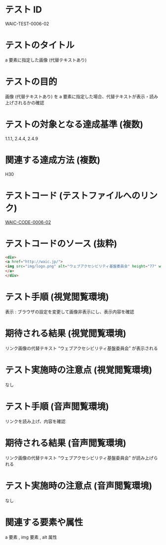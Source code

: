 # テスト ID

WAIC-TEST-0006-02

# テストのタイトル

a 要素に指定した画像 (代替テキストあり)

# テストの目的

画像 (代替テキストあり) を a 要素に指定した場合、代替テキストが表示・読み上げされるかの確認

# テストの対象となる達成基準 (複数)

1.1.1, 2.4.4, 2.4.9

# 関連する達成方法 (複数)

H30

# テストコード (テストファイルへのリンク)

[WAIC-CODE-0006-02](https://waic.github.io/as_test/WAIC-CODE/WAIC-CODE-0006-02.html)

# テストコードのソース (抜粋)

```html
<div>
<a href="http://waic.jp/">
<img src="img/logo.png" alt="ウェブアクセシビリティ基盤委員会" height="77" width="334">
</a>
</div>

```

# テスト手順 (視覚閲覧環境)

表示 : ブラウザの設定を変更して画像非表示にし、表示内容を確認

# 期待される結果 (視覚閲覧環境)

リンク画像の代替テキスト “ウェブアクセシビリティ基盤委員会” が表示される

# テスト実施時の注意点 (視覚閲覧環境)

なし

# テスト手順 (音声閲覧環境)

リンクを読み上げ、内容を確認

# 期待される結果 (音声閲覧環境)

リンク画像の代替テキスト “ウェブアクセシビリティ基盤委員会” が読み上げられる

# テスト実施時の注意点 (音声閲覧環境)

なし

# 関連する要素や属性

a 要素 , img 要素 , alt 属性
